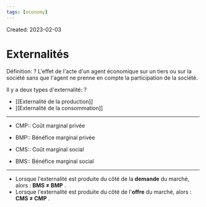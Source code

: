 ```yaml
---
tags: [economy] 
---
```

Created: 2023-02-03

# Externalités
Définition:
?
L'effet de l'acte d'un agent économique sur un tiers ou sur la société sans que l'agent ne prenne en compte la participation de la société.
<!--SR:!2023-02-10,2,190-->

Il y a deux types d'externalité:
?
- [[Externalité de la production]]
- [[Externalité de la consommation]]
<!--SR:!2023-02-21,13,270-->

---
- CMP:: Coût marginal privée
<!--SR:!2023-02-14,6,250-->
- BMP:: Bénéfice marginal privée
<!--SR:!2023-02-17,9,250-->
- CMS:: Coût marginal social
<!--SR:!2023-02-21,13,270-->
- BMS:: Bénéfice marginal social
<!--SR:!2023-02-20,12,270-->

---

- Lorsque l'externalité est produite du côté de la **demande** du marché, alors : **BMS ≠ BMP** .
- Lorsque l'externalité est produite du côté de l'**offre** du marché, alors : **CMS ≠ CMP** .